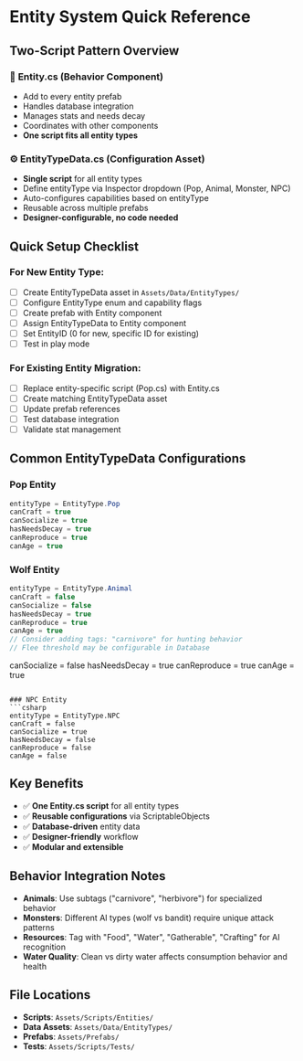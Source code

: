 # Entity System Quick Reference

## Two-Script Pattern Overview

### 🎯 **Entity.cs** (Behavior Component)
- Add to every entity prefab
- Handles database integration
- Manages stats and needs decay
- Coordinates with other components
- **One script fits all entity types**

### ⚙️ **EntityTypeData.cs** (Configuration Asset)
- **Single script** for all entity types
- Define entityType via Inspector dropdown (Pop, Animal, Monster, NPC)
- Auto-configures capabilities based on entityType
- Reusable across multiple prefabs
- **Designer-configurable, no code needed**

## Quick Setup Checklist

### For New Entity Type:
- [ ] Create EntityTypeData asset in `Assets/Data/EntityTypes/`
- [ ] Configure EntityType enum and capability flags
- [ ] Create prefab with Entity component
- [ ] Assign EntityTypeData to Entity component
- [ ] Set EntityID (0 for new, specific ID for existing)
- [ ] Test in play mode

### For Existing Entity Migration:
- [ ] Replace entity-specific script (Pop.cs) with Entity.cs
- [ ] Create matching EntityTypeData asset
- [ ] Update prefab references
- [ ] Test database integration
- [ ] Validate stat management

## Common EntityTypeData Configurations

### Pop Entity
```csharp
entityType = EntityType.Pop
canCraft = true
canSocialize = true  
hasNeedsDecay = true
canReproduce = true
canAge = true
```

### Wolf Entity
```csharp
entityType = EntityType.Animal
canCraft = false
canSocialize = false
hasNeedsDecay = true
canReproduce = true
canAge = true
// Consider adding tags: "carnivore" for hunting behavior
// Flee threshold may be configurable in Database
```
canSocialize = false
hasNeedsDecay = true
canReproduce = true
canAge = true
```

### NPC Entity
```csharp
entityType = EntityType.NPC
canCraft = false
canSocialize = true
hasNeedsDecay = false
canReproduce = false
canAge = false
```

## Key Benefits
- ✅ **One Entity.cs script** for all entity types
- ✅ **Reusable configurations** via ScriptableObjects
- ✅ **Database-driven** entity data
- ✅ **Designer-friendly** workflow
- ✅ **Modular and extensible**

## Behavior Integration Notes
- **Animals**: Use subtags ("carnivore", "herbivore") for specialized behavior
- **Monsters**: Different AI types (wolf vs bandit) require unique attack patterns
- **Resources**: Tag with "Food", "Water", "Gatherable", "Crafting" for AI recognition
- **Water Quality**: Clean vs dirty water affects consumption behavior and health

## File Locations
- **Scripts**: `Assets/Scripts/Entities/`
- **Data Assets**: `Assets/Data/EntityTypes/`
- **Prefabs**: `Assets/Prefabs/`
- **Tests**: `Assets/Scripts/Tests/`
